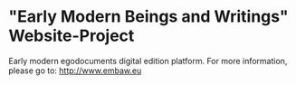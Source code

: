 # "Early Modern Beings and Writings" Website-Project

Early modern egodocuments digital edition platform. For more information, please go to: http://www.embaw.eu
